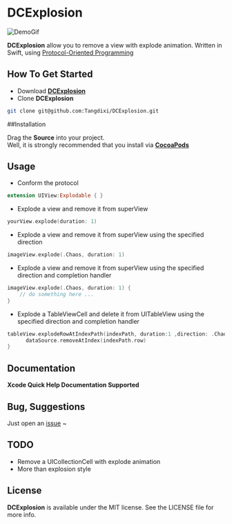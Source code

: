 # DCExplosion

![DemoGif](https://raw.githubusercontent.com/Tangdixi/DCExplosion/master/DCExplosion.gif)

**DCExplosion** allow you to remove a view with explode animation. Written in Swift, using [Protocol-Oriented Programming](https://developer.apple.com/videos/play/wwdc2015/408/)

## How To Get Started  
- Download [**DCExplosion**](https://codeload.github.com/Tangdixi/DCExplosion/zip/master)
- Clone **DCExplosion**
```bash
git clone git@github.com:Tangdixi/DCExplosion.git
``` 

##Installation

Drag the **Source** into your project.  
Well, it is strongly recommended that you install via [**CocoaPods**](https://cocoapods.org)

## Usage
* Conform the protocol 
```swift
extension UIView:Explodable { }
```
* Explode a view and remove it from superView
```swift
yourView.explode(duration: 1)
```
* Explode a view and remove it from superView using the specified direction
```swift
imageView.explode(.Chaos, duration: 1)
```
* Explode a view and remove it from superView using the specified direction and completion handler
```swift
imageView.explode(.Chaos, duration: 1) {
	// do something here ...
}
```
* Explode a TableViewCell and delete it from UITableView using the specified direction and completion handler
```swift
tableView.explodeRowAtIndexPath(indexPath, duration:1 ,direction: .Chaos) {
      dataSource.removeAtIndex(indexPath.row)
}
```  

## Documentation
**Xcode Quick Help Documentation Supported** 

## Bug, Suggestions

Just open an [issue](https://github.com/Tangdixi/DCExplosion/issues) ~ 

## TODO
*  Remove a UICollectionCell with explode animation
*  More than explosion style

## License

**DCExplosion** is available under the MIT license. See the LICENSE file for more info.


